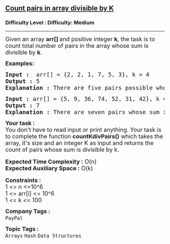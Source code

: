 <h2><a href="https://www.geeksforgeeks.org/problems/count-pairs-in-array-divisible-by-k/1?itm_source=geeksforgeeks&itm_medium=article&itm_campaign=practice_card">Count pairs in array divisible by K</a></h2><h3>Difficulty Level : Difficulty: Medium</h3><hr><div class="problems_problem_content__Xm_eO"><p><span style="font-size: 18px;">Given an array <strong>arr[] </strong>and positive integer <strong>k</strong>, the task is to count total number of pairs in the array whose sum is divisible by <strong>k</strong>.</span></p>
<p><span style="font-size: 18px;"><strong>Examples:</strong></span></p>
<pre><span style="font-size: 18px;"><strong>Input :</strong>  arr[] = {2, 2, 1, 7, 5, 3}, k = 4
<strong>Output :</strong> 5
<strong>Explanation : </strong>There are five pairs possible whose sum is divisible by '4' i.e., (2, 2), (1, 7), (7, 5), (1, 3) and (5, 3)</span></pre>
<pre><span style="font-size: 18px;"><strong>Input :</strong> arr[] = {5, 9, 36, 74, 52, 31, 42}, k = 3
<strong>Output :</strong> 7 
<strong>Explanation : </strong>There are seven pairs whose sum is divisible by 3, i.e, (9, 36), (9,42), </span><span style="font-size: 18px;">(74, 52), (36, 42), (74, 31), (31, 5) and (5, 52).
</span></pre>
<div><span style="font-size: 18px;"><strong>Your task :</strong></span></div>
<div><span style="font-size: 18px;">You don't have to read input or print anything. Your task is to complete the function <strong>countKdivPairs()</strong> which takes the array, it's size and an integer K as input and returns the count of pairs whose sum is divisible by k.</span></div>
<div>&nbsp;</div>
<div><span style="font-size: 18px;"><strong>Expected Time Complexity :</strong> O(n)</span></div>
<div><span style="font-size: 18px;"><strong>Expected Auxiliary Space :</strong> O(k)</span></div>
<div>&nbsp;</div>
<div><span style="font-size: 18px;"><strong>Constraints :</strong></span></div>
<div><span style="font-size: 18px;">1 &lt;= n &lt;=10^6</span></div>
<div><span style="font-size: 18px;">1 &lt;= arr[i] &lt;= 10^6</span></div>
<div><span style="font-size: 18px;">1 &lt;= k &lt;= 100</span></div></div><p><span style=font-size:18px><strong>Company Tags : </strong><br><code>PayPal</code>&nbsp;<br><p><span style=font-size:18px><strong>Topic Tags : </strong><br><code>Arrays</code>&nbsp;<code>Hash</code>&nbsp;<code>Data Structures</code>&nbsp;